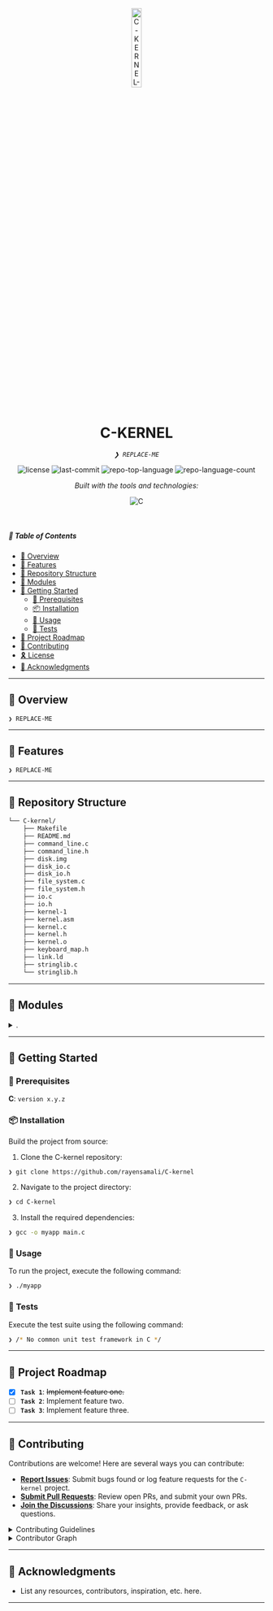 <p align="center">
  <img src="https://img.icons8.com/?size=512&id=55494&format=png" width="20%" alt="C-KERNEL-logo">
</p>
<p align="center">
    <h1 align="center">C-KERNEL</h1>
</p>
<p align="center">
    <em><code>❯ REPLACE-ME</code></em>
</p>
<p align="center">
	<img src="https://img.shields.io/github/license/rayensamali/C-kernel?style=flat&logo=opensourceinitiative&logoColor=white&color=0080ff" alt="license">
	<img src="https://img.shields.io/github/last-commit/rayensamali/C-kernel?style=flat&logo=git&logoColor=white&color=0080ff" alt="last-commit">
	<img src="https://img.shields.io/github/languages/top/rayensamali/C-kernel?style=flat&color=0080ff" alt="repo-top-language">
	<img src="https://img.shields.io/github/languages/count/rayensamali/C-kernel?style=flat&color=0080ff" alt="repo-language-count">
</p>
<p align="center">
		<em>Built with the tools and technologies:</em>
</p>
<p align="center">
	<img src="https://img.shields.io/badge/C-A8B9CC.svg?style=flat&logo=C&logoColor=black" alt="C">
</p>

<br>

##### 🔗 Table of Contents

- [📍 Overview](#-overview)
- [👾 Features](#-features)
- [📂 Repository Structure](#-repository-structure)
- [🧩 Modules](#-modules)
- [🚀 Getting Started](#-getting-started)
    - [🔖 Prerequisites](#-prerequisites)
    - [📦 Installation](#-installation)
    - [🤖 Usage](#-usage)
    - [🧪 Tests](#-tests)
- [📌 Project Roadmap](#-project-roadmap)
- [🤝 Contributing](#-contributing)
- [🎗 License](#-license)
- [🙌 Acknowledgments](#-acknowledgments)

---

## 📍 Overview

<code>❯ REPLACE-ME</code>

---

## 👾 Features

<code>❯ REPLACE-ME</code>

---

## 📂 Repository Structure

```sh
└── C-kernel/
    ├── Makefile
    ├── README.md
    ├── command_line.c
    ├── command_line.h
    ├── disk.img
    ├── disk_io.c
    ├── disk_io.h
    ├── file_system.c
    ├── file_system.h
    ├── io.c
    ├── io.h
    ├── kernel-1
    ├── kernel.asm
    ├── kernel.c
    ├── kernel.h
    ├── kernel.o
    ├── keyboard_map.h
    ├── link.ld
    ├── stringlib.c
    └── stringlib.h
```

---

## 🧩 Modules

<details closed><summary>.</summary>

| File | Summary |
| --- | --- |
| [link.ld](https://github.com/rayensamali/C-kernel/blob/main/link.ld) | <code>❯ REPLACE-ME</code> |
| [file_system.h](https://github.com/rayensamali/C-kernel/blob/main/file_system.h) | <code>❯ REPLACE-ME</code> |
| [io.c](https://github.com/rayensamali/C-kernel/blob/main/io.c) | <code>❯ REPLACE-ME</code> |
| [keyboard_map.h](https://github.com/rayensamali/C-kernel/blob/main/keyboard_map.h) | <code>❯ REPLACE-ME</code> |
| [disk_io.h](https://github.com/rayensamali/C-kernel/blob/main/disk_io.h) | <code>❯ REPLACE-ME</code> |
| [kernel-1](https://github.com/rayensamali/C-kernel/blob/main/kernel-1) | <code>❯ REPLACE-ME</code> |
| [stringlib.h](https://github.com/rayensamali/C-kernel/blob/main/stringlib.h) | <code>❯ REPLACE-ME</code> |
| [kernel.asm](https://github.com/rayensamali/C-kernel/blob/main/kernel.asm) | <code>❯ REPLACE-ME</code> |
| [disk_io.c](https://github.com/rayensamali/C-kernel/blob/main/disk_io.c) | <code>❯ REPLACE-ME</code> |
| [command_line.h](https://github.com/rayensamali/C-kernel/blob/main/command_line.h) | <code>❯ REPLACE-ME</code> |
| [disk.img](https://github.com/rayensamali/C-kernel/blob/main/disk.img) | <code>❯ REPLACE-ME</code> |
| [io.h](https://github.com/rayensamali/C-kernel/blob/main/io.h) | <code>❯ REPLACE-ME</code> |
| [kernel.h](https://github.com/rayensamali/C-kernel/blob/main/kernel.h) | <code>❯ REPLACE-ME</code> |
| [Makefile](https://github.com/rayensamali/C-kernel/blob/main/Makefile) | <code>❯ REPLACE-ME</code> |
| [stringlib.c](https://github.com/rayensamali/C-kernel/blob/main/stringlib.c) | <code>❯ REPLACE-ME</code> |
| [kernel.c](https://github.com/rayensamali/C-kernel/blob/main/kernel.c) | <code>❯ REPLACE-ME</code> |
| [file_system.c](https://github.com/rayensamali/C-kernel/blob/main/file_system.c) | <code>❯ REPLACE-ME</code> |
| [command_line.c](https://github.com/rayensamali/C-kernel/blob/main/command_line.c) | <code>❯ REPLACE-ME</code> |

</details>

---

## 🚀 Getting Started

### 🔖 Prerequisites

**C**: `version x.y.z`

### 📦 Installation

Build the project from source:

1. Clone the C-kernel repository:
```sh
❯ git clone https://github.com/rayensamali/C-kernel
```

2. Navigate to the project directory:
```sh
❯ cd C-kernel
```

3. Install the required dependencies:
```sh
❯ gcc -o myapp main.c
```

### 🤖 Usage

To run the project, execute the following command:

```sh
❯ ./myapp
```

### 🧪 Tests

Execute the test suite using the following command:

```sh
❯ /* No common unit test framework in C */
```

---

## 📌 Project Roadmap

- [X] **`Task 1`**: <strike>Implement feature one.</strike>
- [ ] **`Task 2`**: Implement feature two.
- [ ] **`Task 3`**: Implement feature three.

---

## 🤝 Contributing

Contributions are welcome! Here are several ways you can contribute:

- **[Report Issues](https://github.com/rayensamali/C-kernel/issues)**: Submit bugs found or log feature requests for the `C-kernel` project.
- **[Submit Pull Requests](https://github.com/rayensamali/C-kernel/blob/main/CONTRIBUTING.md)**: Review open PRs, and submit your own PRs.
- **[Join the Discussions](https://github.com/rayensamali/C-kernel/discussions)**: Share your insights, provide feedback, or ask questions.

<details closed>
<summary>Contributing Guidelines</summary>

1. **Fork the Repository**: Start by forking the project repository to your github account.
2. **Clone Locally**: Clone the forked repository to your local machine using a git client.
   ```sh
   git clone https://github.com/rayensamali/C-kernel
   ```
3. **Create a New Branch**: Always work on a new branch, giving it a descriptive name.
   ```sh
   git checkout -b new-feature-x
   ```
4. **Make Your Changes**: Develop and test your changes locally.
5. **Commit Your Changes**: Commit with a clear message describing your updates.
   ```sh
   git commit -m 'Implemented new feature x.'
   ```
6. **Push to github**: Push the changes to your forked repository.
   ```sh
   git push origin new-feature-x
   ```
7. **Submit a Pull Request**: Create a PR against the original project repository. Clearly describe the changes and their motivations.
8. **Review**: Once your PR is reviewed and approved, it will be merged into the main branch. Congratulations on your contribution!
</details>

<details closed>
<summary>Contributor Graph</summary>
<br>
<p align="left">
   <a href="https://github.com{/rayensamali/C-kernel/}graphs/contributors">
      <img src="https://contrib.rocks/image?repo=rayensamali/C-kernel">
   </a>
</p>
</details>

---


## 🙌 Acknowledgments

- List any resources, contributors, inspiration, etc. here.

---
